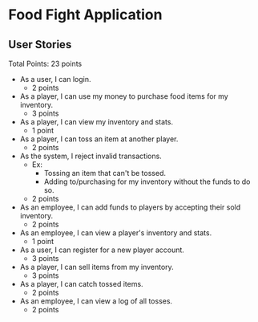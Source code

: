 # Food Fight Application

## User Stories
Total Points: 23 points

* As a user, I can login.
	* 2 points
* As a player, I can use my money to purchase food items for my inventory.
	* 3 points
* As a player, I can view my inventory and stats.
	* 1 point
* As a player, I can toss an item at another player.
	* 2 points
* As the system, I reject invalid transactions.
	* Ex:
		* Tossing an item that can't be tossed.
		* Adding to/purchasing for my inventory without the funds to do so.
	* 2 points
* As an employee, I can add funds to players by accepting their sold inventory.
	* 2 points
* As an employee, I can view a player's inventory and stats.
	* 1 point
* As a user, I can register for a new player account.
	* 3 points
* As a player, I can sell items from my inventory.
	* 3 points
* As a player, I can catch tossed items.
	* 2 points
* As an employee, I can view a log of all tosses.
	* 2 points
